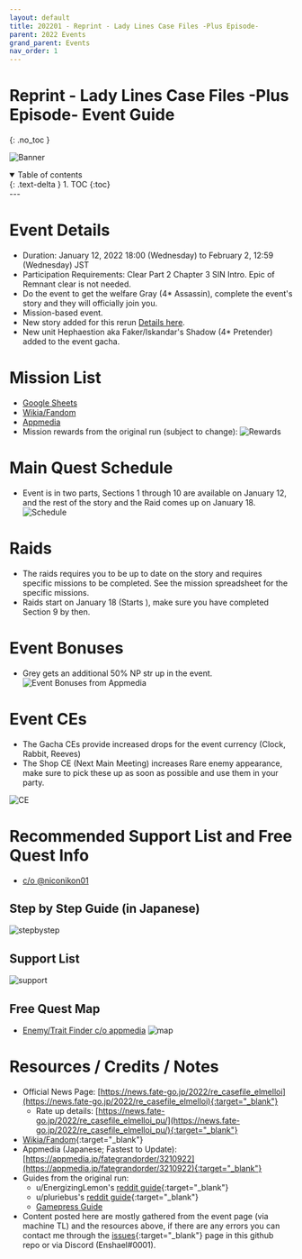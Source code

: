 ```yaml
---
layout: default
title: 202201 - Reprint - Lady Lines Case Files -Plus Episode-
parent: 2022 Events
grand_parent: Events
nav_order: 1
---
```


# Reprint - Lady Lines Case Files -Plus Episode- Event Guide
{: .no_toc }

![Banner](https://news.fate-go.jp/wp-content/uploads/2022/re_casefile_elmelloi_dynzp/top_banner.png)

<details open markdown="block">
  <summary>
    Table of contents
  </summary>
  {: .text-delta }
1. TOC
{:toc}
</details>
---

# Event Details
- Duration: January 12, 2022 18:00 (Wednesday) to February 2, 12:59 (Wednesday) JST
- Participation Requirements: Clear Part 2 Chapter 3 SIN Intro. Epic of Remnant clear is not needed.
- Do the event to get the welfare Gray (4* Assassin), complete the event's story and they will officially join you.
- Mission-based event.
- New story added for this rerun [Details here](https://news.fate-go.jp/2022/re_casefile_elmelloi/#ttl4).
- New unit Hephaestion aka Faker/Iskandar's Shadow (4* Pretender) added to the event gacha.

# Mission List
 - [Google Sheets](https://docs.google.com/spreadsheets/d/e/2PACX-1vTPtOU6OqVjQxwwQTRKz1aULwxHpS2iP5xC4F7Jc_xnpZiEu85bVcFhGS2ZJvXZMzHWSkPAF5RuLpOy/pubhtml)
 - [Wikia/Fandom](https://fategrandorder.fandom.com/wiki/Lady_Reines_Case_Files/Mission_List)
 - [Appmedia](https://appmedia.jp/fategrandorder/3338608)
 - Mission rewards from the original run (subject to change):
![Rewards](https://media.discordapp.net/attachments/802752542538203147/929751415268728842/unknown.png?width=523&height=406)

# Main Quest Schedule
- Event is in two parts, Sections 1 through 10 are available on January 12, and the rest of the story and the Raid comes up on January 18.
![Schedule](https://cdn.discordapp.com/attachments/802752542538203147/929749761093939240/unknown.png)

# Raids
- The raids requires you to be up to date on the story and requires specific missions to be completed. See the mission spreadsheet for the specific missions.
- Raids start on January 18 (Starts <span id="timer1"></span>), make sure you have completed Section 9 by then.

# Event Bonuses
- Grey gets an additional 50% NP str up in the event.
![Event Bonuses from Appmedia](https://media.discordapp.net/attachments/802752542538203147/929747084817625098/unknown.png)

# Event CEs
- The Gacha CEs provide increased drops for the event currency (Clock, Rabbit, Reeves)
- The Shop CE (Next Main Meeting) increases Rare enemy appearance, make sure to pick these up as soon as possible and use them in your party. 

![CE](https://media.discordapp.net/attachments/802752542538203147/929747110461575168/unknown.png)

# Recommended Support List and Free Quest Info
- [c/o @niconikon01](https://twitter.com/niconikon01/status/1481189205015347203/)


## Step by Step Guide (in Japanese)
![stepbystep](https://pbs.twimg.com/media/FI47nJDakAAktY5?format=jpg&name=4096x4096)

## Support List
![support](https://pbs.twimg.com/media/FI47qJHaIAE4N6U?format=jpg&name=large)

## Free Quest Map
- [Enemy/Trait Finder c/o appmedia](https://appmedia.jp/fategrandorder/3342103)
![map](https://pbs.twimg.com/media/FI47l3taIAM-wZ6?format=jpg&name=4096x4096)

# Resources / Credits / Notes

- Official News Page: [https://news.fate-go.jp/2022/re_casefile_elmelloi](https://news.fate-go.jp/2022/re_casefile_elmelloi){:target="_blank"}
    - Rate up details: [https://news.fate-go.jp/2022/re_casefile_elmelloi_pu/](https://news.fate-go.jp/2022/re_casefile_elmelloi_pu/){:target="_blank"}
- [Wikia/Fandom](https://fategrandorder.fandom.com/wiki/Lady_Reines_Case_Files_Rerun){:target="_blank"}
- Appmedia (Japanese; Fastest to Update): [https://appmedia.jp/fategrandorder/3210922](https://appmedia.jp/fategrandorder/3210922){:target="_blank"}
- Guides from the original run:
    - u/EnergizingLemon's [reddit guide](https://www.reddit.com/r/FGOGuide/comments/bi1jdo/quick_lord_el_melloi_case_files_collab_event/){:target="_blank"}
    - u/pluriebus's [reddit guide](https://www.reddit.com/r/FGOGuide/comments/bkjlte/quicker_case_files_event_guide/){:target="_blank"}
    - [Gamepress Guide](https://gamepress.gg/grandorder/event-guide/lord-el-melloi-iis-case-files-x-fategrand-order-collaboration-event-lady-reiness-case)
- Content posted here are mostly gathered from the event page (via machine TL) and the resources above, if there are any errors you can contact me through the [issues](https://github.com/r-grandorder/fgo-guides/issues){:target="_blank"} page in this github repo or via Discord (Enshael#0001).


<script>
setInterval(function () {  
  var times = [1642496400];
  
  var now = new Date().getTime() / 1000;
  for(var i=0; i<times.length;i++){
    var futureEvent = times[i] > now;
    var diff = times[i]-now;
    if(!futureEvent) {
      diff = -diff;
    }
    /*https://stackoverflow.com/a/52387803*/
    var d = Math.floor(diff / (60*60*24));
    var h = Math.floor((diff % (60*60*24)) / (60*60));
    var m = Math.floor((diff % (60*60)) / 60);
    var s = Math.floor(diff % 60);
    var dDisplay = d > 0 ? d + (d == 1 ? " day, " : " days, ") : "";
    var hDisplay = h > 0 ? h + (h == 1 ? " hour, " : " hours, ") : "";
    var mDisplay = m > 0 ? m + (m == 1 ? " minute" : " minutes") : "";

    var disp = dDisplay + hDisplay + mDisplay;

    if(futureEvent) {
      disp = "in " + disp + ".";
    } else {
      disp = disp + " ago.";
    }
    document.querySelector("#timer"+(i+1)).textContent = disp;
  }
}, 1000);
</script>